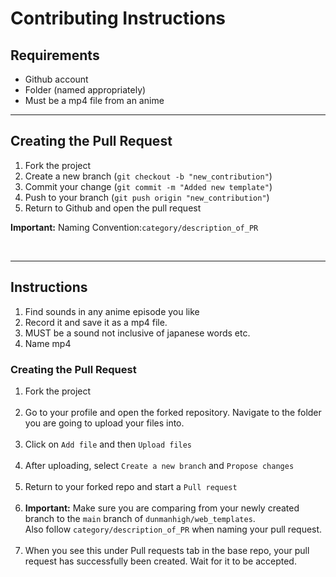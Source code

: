 # Contributing Instructions

## Requirements

- Github account
- Folder (named appropriately)
- Must be a mp4 file from an anime

---

## Creating the Pull Request

1. Fork the project
2. Create a new branch (`git checkout -b "new_contribution"`)
3. Commit your change (`git commit -m "Added new template"`)
4. Push to your branch (`git push origin "new_contribution"`)
5. Return to Github and open the pull request

**Important:** Naming Convention:`category/description_of_PR`

<br>

---

## Instructions

1. Find sounds in any anime episode you like
2. Record it and save it as a mp4 file.
3. MUST be a sound not inclusive of japanese words etc.
4. Name mp4

### Creating the Pull Request

1. Fork the project
<br><br>
2. Go to your profile and open the forked repository. Navigate to the folder you are going to upload your files into.
<br><br>
3. Click on `Add file` and then `Upload files`
<br><br>
4. After uploading, select `Create a new branch` and `Propose changes`
<br><br>
5. Return to your forked repo and start a `Pull request`
<br><br>
6. **Important:** Make sure you are comparing from your newly created branch to the `main` branch of `dunmanhigh/web_templates`.<br>
Also follow `category/description_of_PR` when naming your pull request.
<br><br>
7. When you see this under Pull requests tab in the base repo, your pull request has successfully been created. Wait for it to be accepted.
